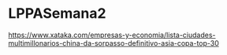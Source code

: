 # LPPASemana2
https://www.xataka.com/empresas-y-economia/lista-ciudades-multimillonarios-china-da-sorpasso-definitivo-asia-copa-top-30